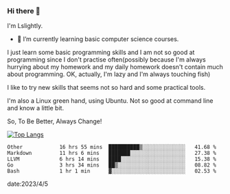 ### Hi there 👋

I'm Lslightly.

- 🌱 I’m currently learning basic computer science courses.

I just learn some basic programming skills and I am not so good at programming since I don't practise often(possibly because I'm always hurrying about my homework and my daily homework doesn't contain much about programming. OK, actually, I'm lazy and I'm always touching fish)

I like to try new skills that seems not so hard and some practical tools.

I'm also a Linux green hand, using Ubuntu. Not so good at command line and know a little bit.

So, To Be Better, Always Change!

[![Top Langs](https://github-readme-stats.vercel.app/api/top-langs/?username=Lslightly&layout=compact)](https://github.com/anuraghazra/github-readme-stats)

<!--START_SECTION:waka-->

```text
Other            16 hrs 55 mins  ██████████▒░░░░░░░░░░░░░░   41.68 %
Markdown         11 hrs 6 mins   ███████░░░░░░░░░░░░░░░░░░   27.38 %
LLVM             6 hrs 14 mins   ████░░░░░░░░░░░░░░░░░░░░░   15.38 %
Go               3 hrs 34 mins   ██▒░░░░░░░░░░░░░░░░░░░░░░   08.82 %
Bash             1 hr 1 min      ▓░░░░░░░░░░░░░░░░░░░░░░░░   02.53 %
```

<!--END_SECTION:waka-->

date:2023/4/5

